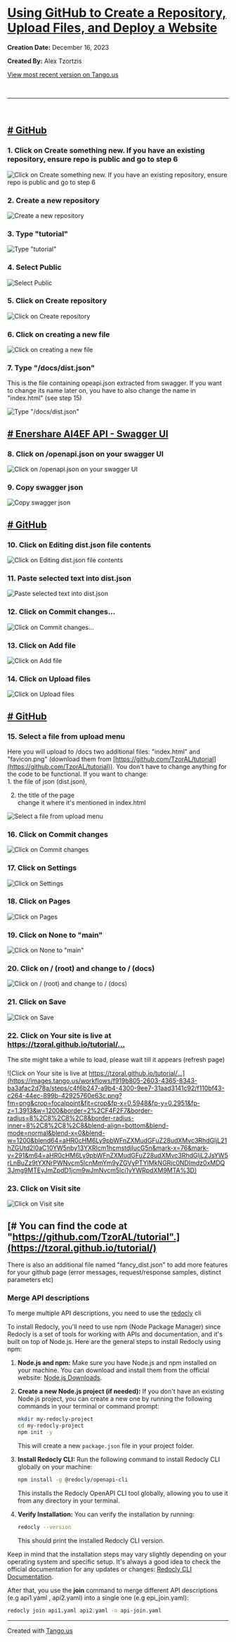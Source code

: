 [Using GitHub to Create a Repository, Upload Files, and Deploy a Website](https://app.tango.us/app/workflow/f919b805-2603-4365-8343-ba3afac2d78a?utm_source=magicCopy&utm_medium=magicCopy&utm_campaign=workflow%20export%20links)
==================================================================================================================================================================================================================================

**Creation Date:** December 16, 2023

**Created By:** Alex Tzortzis

[View most recent version on Tango.us](https://app.tango.us/app/workflow/f919b805-2603-4365-8343-ba3afac2d78a?utm_source=magicCopy&utm_medium=magicCopy&utm_campaign=workflow%20export%20links)

​

* * *

​

[\# GitHub](https://github.com/TzorAL)
--------------------------------------

### 1\. Click on Create something new. If you have an existing repository, ensure repo is public and go to step 6

![Click on Create something new.  If you have an existing repository, ensure repo is public and go to step 6](https://images.tango.us/workflows/f919b805-2603-4365-8343-ba3afac2d78a/steps/68f3a9b7-ca44-4352-bdba-00a1172c84cb/3126730e-8665-4820-afdf-e240cb7f52f8.png?fm=png&crop=focalpoint&fit=crop&fp-x=0.8195&fp-y=0.0367&fp-z=2.8912&w=1200&border=2%2CF4F2F7&border-radius=8%2C8%2C8%2C8&border-radius-inner=8%2C8%2C8%2C8&blend-align=bottom&blend-mode=normal&blend-x=0&blend-w=1200&blend64=aHR0cHM6Ly9pbWFnZXMudGFuZ28udXMvc3RhdGljL21hZGUtd2l0aC10YW5nby13YXRlcm1hcmstdjIucG5n&mark-x=512&mark-y=34&m64=aHR0cHM6Ly9pbWFnZXMudGFuZ28udXMvc3RhdGljL2JsYW5rLnBuZz9tYXNrPWNvcm5lcnMmYm9yZGVyPTYlMkNGRjc0NDImdz0xNzYmaD0xMTImZml0PWNyb3AmY29ybmVyLXJhZGl1cz0xMA%3D%3D)

### 2\. Create a new repository

![Create a new repository](https://images.tango.us/workflows/f919b805-2603-4365-8343-ba3afac2d78a/steps/8733b8c5-e8c6-48ad-a3ea-d84fa912bd55/ccbcf2d6-99b2-47a6-b553-0598e6211e6a.png?fm=png&crop=focalpoint&fit=crop&fp-x=0.7640&fp-y=0.0872&fp-z=2.8912&w=1200&border=2%2CF4F2F7&border-radius=8%2C8%2C8%2C8&border-radius-inner=8%2C8%2C8%2C8&blend-align=bottom&blend-mode=normal&blend-x=0&blend-w=1200&blend64=aHR0cHM6Ly9pbWFnZXMudGFuZ28udXMvc3RhdGljL21hZGUtd2l0aC10YW5nby13YXRlcm1hcmstdjIucG5n&mark-x=342&mark-y=157&m64=aHR0cHM6Ly9pbWFnZXMudGFuZ28udXMvc3RhdGljL2JsYW5rLnBuZz9tYXNrPWNvcm5lcnMmYm9yZGVyPTYlMkNGRjc0NDImdz01MTYmaD0xMTImZml0PWNyb3AmY29ybmVyLXJhZGl1cz0xMA%3D%3D)

### 3\. Type "tutorial"

![Type "tutorial"](https://images.tango.us/workflows/f919b805-2603-4365-8343-ba3afac2d78a/steps/8822e86b-6140-428a-8b52-797fd3949a61/4935fb38-06e1-4a07-ba4e-6730018e352a.png?fm=png&crop=focalpoint&fit=crop&fp-x=0.3998&fp-y=0.4557&fp-z=2.1866&w=1200&border=2%2CF4F2F7&border-radius=8%2C8%2C8%2C8&border-radius-inner=8%2C8%2C8%2C8&blend-align=bottom&blend-mode=normal&blend-x=0&blend-w=1200&blend64=aHR0cHM6Ly9pbWFnZXMudGFuZ28udXMvc3RhdGljL21hZGUtd2l0aC10YW5nby13YXRlcm1hcmstdjIucG5n&mark-x=394&mark-y=383&m64=aHR0cHM6Ly9pbWFnZXMudGFuZ28udXMvc3RhdGljL2JsYW5rLnBuZz9tYXNrPWNvcm5lcnMmYm9yZGVyPTYlMkNGRjc0NDImdz00MTMmaD03OSZmaXQ9Y3JvcCZjb3JuZXItcmFkaXVzPTEw)

### 4\. Select Public

![Select Public](https://images.tango.us/workflows/f919b805-2603-4365-8343-ba3afac2d78a/steps/b6f60e33-2d34-4121-952f-fd07469fcbfc/a7cf2036-a53e-4388-bc3f-8ac5d91611eb.png?fm=png&crop=focalpoint&fit=crop&fp-x=0.2144&fp-y=0.6804&fp-z=3.0532&w=1200&border=2%2CF4F2F7&border-radius=8%2C8%2C8%2C8&border-radius-inner=8%2C8%2C8%2C8&blend-align=bottom&blend-mode=normal&blend-x=0&blend-w=1200&blend64=aHR0cHM6Ly9pbWFnZXMudGFuZ28udXMvc3RhdGljL21hZGUtd2l0aC10YW5nby13YXRlcm1hcmstdjIucG5n&mark-x=564&mark-y=387&m64=aHR0cHM6Ly9pbWFnZXMudGFuZ28udXMvc3RhdGljL2JsYW5rLnBuZz9tYXNrPWNvcm5lcnMmYm9yZGVyPTYlMkNGRjc0NDImdz03MSZoPTcxJmZpdD1jcm9wJmNvcm5lci1yYWRpdXM9MTA%3D)

### 5\. Click on Create repository

![Click on Create repository](https://images.tango.us/workflows/f919b805-2603-4365-8343-ba3afac2d78a/steps/c3e654f2-f975-4f6a-a46c-3890688fc13e/6c4ccc26-748f-4962-bcbe-62b12cb0db0a.png?fm=png&crop=focalpoint&fit=crop&fp-x=0.7214&fp-y=0.7859&fp-z=2.9649&w=1200&border=2%2CF4F2F7&border-radius=8%2C8%2C8%2C8&border-radius-inner=8%2C8%2C8%2C8&blend-align=bottom&blend-mode=normal&blend-x=0&blend-w=1200&blend64=aHR0cHM6Ly9pbWFnZXMudGFuZ28udXMvc3RhdGljL21hZGUtd2l0aC10YW5nby13YXRlcm1hcmstdjIucG5n&mark-x=391&mark-y=365&m64=aHR0cHM6Ly9pbWFnZXMudGFuZ28udXMvc3RhdGljL2JsYW5rLnBuZz9tYXNrPWNvcm5lcnMmYm9yZGVyPTYlMkNGRjc0NDImdz00MTgmaD0xMTUmZml0PWNyb3AmY29ybmVyLXJhZGl1cz0xMA%3D%3D)

### 6\. Click on creating a new file

![Click on creating a new file](https://images.tango.us/workflows/f919b805-2603-4365-8343-ba3afac2d78a/steps/dd2fbcfc-3a5f-4874-8a04-5cf796d0a98e/b5596fc1-3e9f-4f14-a7f9-f185822636aa.png?fm=png&crop=focalpoint&fit=crop&fp-x=0.1665&fp-y=0.5581&fp-z=2.5122&w=1200&border=2%2CF4F2F7&border-radius=8%2C8%2C8%2C8&border-radius-inner=8%2C8%2C8%2C8&blend-align=bottom&blend-mode=normal&blend-x=0&blend-w=1200&blend64=aHR0cHM6Ly9pbWFnZXMudGFuZ28udXMvc3RhdGljL21hZGUtd2l0aC10YW5nby13YXRlcm1hcmstdjIucG5n&mark-x=354&mark-y=390&m64=aHR0cHM6Ly9pbWFnZXMudGFuZ28udXMvc3RhdGljL2JsYW5rLnBuZz9tYXNrPWNvcm5lcnMmYm9yZGVyPTYlMkNGRjc0NDImdz0yOTYmaD02NSZmaXQ9Y3JvcCZjb3JuZXItcmFkaXVzPTEw)

### 7\. Type "/docs/dist.json"

This is the file containing opeapi.json extracted from swagger. If you want to change its name later on, you have to also change the name in "index.html" (see step 15)

![Type "/docs/dist.json"](https://images.tango.us/workflows/f919b805-2603-4365-8343-ba3afac2d78a/steps/1264bf67-0615-4b24-a798-2c6db5a60746/ef5a10cb-7736-4f15-bf2f-206c66786596.png?fm=png&crop=focalpoint&fit=crop&fp-x=0.1444&fp-y=0.1560&fp-z=2.1866&w=1200&border=2%2CF4F2F7&border-radius=8%2C8%2C8%2C8&border-radius-inner=8%2C8%2C8%2C8&blend-align=bottom&blend-mode=normal&blend-x=0&blend-w=1200&blend64=aHR0cHM6Ly9pbWFnZXMudGFuZ28udXMvc3RhdGljL21hZGUtd2l0aC10YW5nby13YXRlcm1hcmstdjIucG5n&mark-x=172&mark-y=249&m64=aHR0cHM6Ly9pbWFnZXMudGFuZ28udXMvc3RhdGljL2JsYW5rLnBuZz9tYXNrPWNvcm5lcnMmYm9yZGVyPTYlMkNGRjc0NDImdz00MTMmaD03OSZmaXQ9Y3JvcCZjb3JuZXItcmFkaXVzPTEw)

[\# Enershare AI4EF API - Swagger UI](http://enershare.epu.ntua.gr:8888/docs)
-----------------------------------------------------------------------------

### 8\. Click on /openapi.json on your swagger UI

![Click on /openapi.json on your swagger UI](https://images.tango.us/workflows/f919b805-2603-4365-8343-ba3afac2d78a/steps/6c4e8136-cc09-4ad0-87c9-8eb608e52745/8e17e5c2-a3e0-4994-8a0f-fc70accb08c7.png?fm=png&crop=focalpoint&fit=crop&fp-x=0.0458&fp-y=0.1047&fp-z=2.8002&w=1200&border=2%2CF4F2F7&border-radius=8%2C8%2C8%2C8&border-radius-inner=8%2C8%2C8%2C8&blend-align=bottom&blend-mode=normal&blend-x=0&blend-w=1200&blend64=aHR0cHM6Ly9pbWFnZXMudGFuZ28udXMvc3RhdGljL21hZGUtd2l0aC10YW5nby13YXRlcm1hcmstdjIucG5n&mark-x=58&mark-y=221&m64=aHR0cHM6Ly9pbWFnZXMudGFuZ28udXMvc3RhdGljL2JsYW5rLnBuZz9tYXNrPWNvcm5lcnMmYm9yZGVyPTYlMkNGRjc0NDImdz0xOTImaD01NCZmaXQ9Y3JvcCZjb3JuZXItcmFkaXVzPTEw)

### 9\. Copy swagger json

![Copy swagger json](https://images.tango.us/workflows/f919b805-2603-4365-8343-ba3afac2d78a/steps/a6ab502c-7e85-4da2-908f-7a0b73c14903/b5388699-fd0c-4d79-a589-ab98768e7073.png?fm=png&crop=focalpoint&fit=crop&fp-x=0.5070&fp-y=0.5008&fp-z=1.0046&w=1200&border=2%2CF4F2F7&border-radius=8%2C8%2C8%2C8&border-radius-inner=8%2C8%2C8%2C8&blend-align=bottom&blend-mode=normal&blend-x=0&blend-w=1200&blend64=aHR0cHM6Ly9pbWFnZXMudGFuZ28udXMvc3RhdGljL21hZGUtd2l0aC10YW5nby13YXRlcm1hcmstdjIucG5n&mark-x=27&mark-y=1&m64=aHR0cHM6Ly9pbWFnZXMudGFuZ28udXMvc3RhdGljL2JsYW5rLnBuZz9tYXNrPWNvcm5lcnMmYm9yZGVyPTYlMkNGRjc0NDImdz0xMTU3Jmg9ODQzJmZpdD1jcm9wJmNvcm5lci1yYWRpdXM9MTA%3D)

[\# GitHub](https://github.com/TzorAL/tutorial/new/main)
--------------------------------------------------------

### 10\. Click on Editing dist.json file contents

![Click on Editing dist.json file contents](https://images.tango.us/workflows/f919b805-2603-4365-8343-ba3afac2d78a/steps/c40b3248-c925-4628-a151-07bde75f1937/e7f1e2f0-7775-4581-845f-2d6bf56390fb.png?fm=png&crop=focalpoint&fit=crop&fp-x=0.4919&fp-y=0.6200&fp-z=1.0109&w=1200&border=2%2CF4F2F7&border-radius=8%2C8%2C8%2C8&border-radius-inner=8%2C8%2C8%2C8&blend-align=bottom&blend-mode=normal&blend-x=0&blend-w=1200&blend64=aHR0cHM6Ly9pbWFnZXMudGFuZ28udXMvc3RhdGljL21hZGUtd2l0aC10YW5nby13YXRlcm1hcmstdjIucG5n&mark-x=13&mark-y=200&m64=aHR0cHM6Ly9pbWFnZXMudGFuZ28udXMvc3RhdGljL2JsYW5rLnBuZz9tYXNrPWNvcm5lcnMmYm9yZGVyPTYlMkNGRjc0NDImdz0xMTY3Jmg9NjQyJmZpdD1jcm9wJmNvcm5lci1yYWRpdXM9MTA%3D)

### 11\. Paste selected text into dist.json

![Paste selected text into dist.json](https://images.tango.us/workflows/f919b805-2603-4365-8343-ba3afac2d78a/steps/76163d47-ec4a-4bb0-8b70-e7ca1570f82e/52b92f27-eceb-4a49-b0cb-ba06be342fa0.png?fm=png&crop=focalpoint&fit=crop&fp-x=0.5075&fp-y=0.2095&fp-z=1.0439&w=1200&border=2%2CF4F2F7&border-radius=8%2C8%2C8%2C8&border-radius-inner=8%2C8%2C8%2C8&blend-align=bottom&blend-mode=normal&blend-x=0&blend-w=1200&blend64=aHR0cHM6Ly9pbWFnZXMudGFuZ28udXMvc3RhdGljL21hZGUtd2l0aC10YW5nby13YXRlcm1hcmstdjIucG5n&mark-x=17&mark-y=165&m64=aHR0cHM6Ly9pbWFnZXMudGFuZ28udXMvc3RhdGljL2JsYW5rLnBuZz9tYXNrPWNvcm5lcnMmYm9yZGVyPTYlMkNGRjc0NDImdz0xMTY2Jmg9NDAmZml0PWNyb3AmY29ybmVyLXJhZGl1cz0xMA%3D%3D)

### 12\. Click on Commit changes...

![Click on Commit changes...](https://images.tango.us/workflows/f919b805-2603-4365-8343-ba3afac2d78a/steps/64fc4359-5773-4e62-9ba1-626a67b1e813/d15ab763-7cd4-48e9-b64a-b1ad1c55e6e9.png?fm=png&crop=focalpoint&fit=crop&fp-x=0.9133&fp-y=0.0612&fp-z=2.8912&w=1200&border=2%2CF4F2F7&border-radius=8%2C8%2C8%2C8&border-radius-inner=8%2C8%2C8%2C8&blend-align=bottom&blend-mode=normal&blend-x=0&blend-w=1200&blend64=aHR0cHM6Ly9pbWFnZXMudGFuZ28udXMvc3RhdGljL21hZGUtd2l0aC10YW5nby13YXRlcm1hcmstdjIucG5n&mark-x=688&mark-y=93&m64=aHR0cHM6Ly9pbWFnZXMudGFuZ28udXMvc3RhdGljL2JsYW5rLnBuZz9tYXNrPWNvcm5lcnMmYm9yZGVyPTYlMkNGRjc0NDImdz00MjImaD0xMTImZml0PWNyb3AmY29ybmVyLXJhZGl1cz0xMA%3D%3D)

### 13\. Click on Add file

![Click on Add file](https://images.tango.us/workflows/f919b805-2603-4365-8343-ba3afac2d78a/steps/56763c1c-9ca4-4b2d-ac80-65a5d78f233a/cb7dfa25-4ffb-4b7a-9186-25e4317a524e.png?fm=png&crop=focalpoint&fit=crop&fp-x=0.8998&fp-y=0.1086&fp-z=2.8912&w=1200&border=2%2CF4F2F7&border-radius=8%2C8%2C8%2C8&border-radius-inner=8%2C8%2C8%2C8&blend-align=bottom&blend-mode=normal&blend-x=0&blend-w=1200&blend64=aHR0cHM6Ly9pbWFnZXMudGFuZ28udXMvc3RhdGljL21hZGUtd2l0aC10YW5nby13YXRlcm1hcmstdjIucG5n&mark-x=706&mark-y=209&m64=aHR0cHM6Ly9pbWFnZXMudGFuZ28udXMvc3RhdGljL2JsYW5rLnBuZz9tYXNrPWNvcm5lcnMmYm9yZGVyPTYlMkNGRjc0NDImdz0yOTImaD0xMTImZml0PWNyb3AmY29ybmVyLXJhZGl1cz0xMA%3D%3D)

### 14\. Click on Upload files

![Click on Upload files](https://images.tango.us/workflows/f919b805-2603-4365-8343-ba3afac2d78a/steps/b99a5564-90e3-48be-b5f5-8c91a4d882f5/2ee3b68b-88be-40dd-bd12-863d3ee62bd6.png?fm=png&crop=focalpoint&fit=crop&fp-x=0.8610&fp-y=0.1957&fp-z=2.8912&w=1200&border=2%2CF4F2F7&border-radius=8%2C8%2C8%2C8&border-radius-inner=8%2C8%2C8%2C8&blend-align=bottom&blend-mode=normal&blend-x=0&blend-w=1200&blend64=aHR0cHM6Ly9pbWFnZXMudGFuZ28udXMvc3RhdGljL21hZGUtd2l0aC10YW5nby13YXRlcm1hcmstdjIucG5n&mark-x=460&mark-y=367&m64=aHR0cHM6Ly9pbWFnZXMudGFuZ28udXMvc3RhdGljL2JsYW5rLnBuZz9tYXNrPWNvcm5lcnMmYm9yZGVyPTYlMkNGRjc0NDImdz01MTYmaD0xMTImZml0PWNyb3AmY29ybmVyLXJhZGl1cz0xMA%3D%3D)

[\# GitHub](https://github.com/Redocly/openapi-starter)
-------------------------------------------------------

### 15\. Select a file from upload menu

Here you will upload to /docs two additional files: "index.html" and "favicon.png" (download them from [https://github.com/TzorAL/tutorial](https://github.com/TzorAL/tutorial)). You don't have to change anything for the code to be functional. If you want to change:  
1\. the file of json (dist.json),

2.  the title of the page  
    change it where it's mentioned in index.html
    

![Select a file from upload menu](https://images.tango.us/workflows/f919b805-2603-4365-8343-ba3afac2d78a/steps/dce43065-1d3f-400d-8e81-6d5f0d99bc4b/e2cd5554-f452-4651-8124-7d857279f17a.png?fm=png&crop=focalpoint&fit=crop&fp-x=0.5323&fp-y=0.4029&fp-z=1.9983&w=1200&border=2%2CF4F2F7&border-radius=8%2C8%2C8%2C8&border-radius-inner=8%2C8%2C8%2C8&blend-align=bottom&blend-mode=normal&blend-x=0&blend-w=1200&blend64=aHR0cHM6Ly9pbWFnZXMudGFuZ28udXMvc3RhdGljL21hZGUtd2l0aC10YW5nby13YXRlcm1hcmstdjIucG5n&mark-x=360&mark-y=378&m64=aHR0cHM6Ly9pbWFnZXMudGFuZ28udXMvc3RhdGljL2JsYW5rLnBuZz9tYXNrPWNvcm5lcnMmYm9yZGVyPTYlMkNGRjc0NDImdz00ODEmaD05MCZmaXQ9Y3JvcCZjb3JuZXItcmFkaXVzPTEw)

### 16\. Click on Commit changes

![Click on Commit changes](https://images.tango.us/workflows/f919b805-2603-4365-8343-ba3afac2d78a/steps/bf10d42c-b6f6-403b-bcfc-7786cc643e2a/6186fcda-7f5a-46ad-a74a-5287de5791d7.png?fm=png&crop=focalpoint&fit=crop&fp-x=0.1347&fp-y=0.8922&fp-z=2.3770&w=1200&border=2%2CF4F2F7&border-radius=8%2C8%2C8%2C8&border-radius-inner=8%2C8%2C8%2C8&blend-align=bottom&blend-mode=normal&blend-x=0&blend-w=1200&blend64=aHR0cHM6Ly9pbWFnZXMudGFuZ28udXMvc3RhdGljL21hZGUtd2l0aC10YW5nby13YXRlcm1hcmstdjIucG5n&mark-x=212&mark-y=581&m64=aHR0cHM6Ly9pbWFnZXMudGFuZ28udXMvc3RhdGljL2JsYW5rLnBuZz9tYXNrPWNvcm5lcnMmYm9yZGVyPTYlMkNGRjc0NDImdz0zNDQmaD05NSZmaXQ9Y3JvcCZjb3JuZXItcmFkaXVzPTEw)

### 17\. Click on Settings

![Click on Settings](https://images.tango.us/workflows/f919b805-2603-4365-8343-ba3afac2d78a/steps/38a74e4a-b28c-4ed9-8133-17cca1a99c01/fe8d2638-b079-46d5-82a3-d46538dff257.png?fm=png&crop=focalpoint&fit=crop&fp-x=0.6659&fp-y=0.0925&fp-z=2.6744&w=1200&border=2%2CF4F2F7&border-radius=8%2C8%2C8%2C8&border-radius-inner=8%2C8%2C8%2C8&blend-align=bottom&blend-mode=normal&blend-x=0&blend-w=1200&blend64=aHR0cHM6Ly9pbWFnZXMudGFuZ28udXMvc3RhdGljL21hZGUtd2l0aC10YW5nby13YXRlcm1hcmstdjIucG5n&mark-x=472&mark-y=159&m64=aHR0cHM6Ly9pbWFnZXMudGFuZ28udXMvc3RhdGljL2JsYW5rLnBuZz9tYXNrPWNvcm5lcnMmYm9yZGVyPTYlMkNGRjc0NDImdz0yNTYmaD0xMDAmZml0PWNyb3AmY29ybmVyLXJhZGl1cz0xMA%3D%3D)

### 18\. Click on Pages

![Click on Pages](https://images.tango.us/workflows/f919b805-2603-4365-8343-ba3afac2d78a/steps/2ed94767-4553-4b27-ba63-eaf929257d5f/406bc4d4-088e-4327-b580-5a8896a1f547.png?fm=png&crop=focalpoint&fit=crop&fp-x=0.1455&fp-y=0.6422&fp-z=1.8325&w=1200&border=2%2CF4F2F7&border-radius=8%2C8%2C8%2C8&border-radius-inner=8%2C8%2C8%2C8&blend-align=bottom&blend-mode=normal&blend-x=0&blend-w=1200&blend64=aHR0cHM6Ly9pbWFnZXMudGFuZ28udXMvc3RhdGljL21hZGUtd2l0aC10YW5nby13YXRlcm1hcmstdjIucG5n&mark-x=50&mark-y=387&m64=aHR0cHM6Ly9pbWFnZXMudGFuZ28udXMvc3RhdGljL2JsYW5rLnBuZz9tYXNrPWNvcm5lcnMmYm9yZGVyPTYlMkNGRjc0NDImdz01NDAmaD03MSZmaXQ9Y3JvcCZjb3JuZXItcmFkaXVzPTEw)

### 19\. Click on None to "main"

![Click on None to "main"](https://images.tango.us/workflows/f919b805-2603-4365-8343-ba3afac2d78a/steps/fe6ee76f-fd7d-4b0e-b254-6f720cd9baab/96d10207-1ac1-4406-9866-8b80125a29d0.png?fm=png&crop=focalpoint&fit=crop&fp-x=0.3173&fp-y=0.5268&fp-z=2.6867&w=1200&border=2%2CF4F2F7&border-radius=8%2C8%2C8%2C8&border-radius-inner=8%2C8%2C8%2C8&blend-align=bottom&blend-mode=normal&blend-x=0&blend-w=1200&blend64=aHR0cHM6Ly9pbWFnZXMudGFuZ28udXMvc3RhdGljL21hZGUtd2l0aC10YW5nby13YXRlcm1hcmstdjIucG5n&mark-x=484&mark-y=369&m64=aHR0cHM6Ly9pbWFnZXMudGFuZ28udXMvc3RhdGljL2JsYW5rLnBuZz9tYXNrPWNvcm5lcnMmYm9yZGVyPTYlMkNGRjc0NDImdz0yMzMmaD0xMDgmZml0PWNyb3AmY29ybmVyLXJhZGl1cz0xMA%3D%3D)

### 20\. Click on / (root) and change to / (docs)

![Click on  / (root) and change to / (docs)](https://images.tango.us/workflows/f919b805-2603-4365-8343-ba3afac2d78a/steps/b143354f-8a1d-4271-9931-6c66855c16ce/addec614-39a5-4fbb-b9ef-b846fb613670.png?fm=png&crop=focalpoint&fit=crop&fp-x=0.4176&fp-y=0.5268&fp-z=2.4987&w=1200&border=2%2CF4F2F7&border-radius=8%2C8%2C8%2C8&border-radius-inner=8%2C8%2C8%2C8&blend-align=bottom&blend-mode=normal&blend-x=0&blend-w=1200&blend64=aHR0cHM6Ly9pbWFnZXMudGFuZ28udXMvc3RhdGljL21hZGUtd2l0aC10YW5nby13YXRlcm1hcmstdjIucG5n&mark-x=450&mark-y=373&m64=aHR0cHM6Ly9pbWFnZXMudGFuZ28udXMvc3RhdGljL2JsYW5rLnBuZz9tYXNrPWNvcm5lcnMmYm9yZGVyPTYlMkNGRjc0NDImdz0zMDAmaD0xMDAmZml0PWNyb3AmY29ybmVyLXJhZGl1cz0xMA%3D%3D)

### 21\. Click on Save

![Click on Save](https://images.tango.us/workflows/f919b805-2603-4365-8343-ba3afac2d78a/steps/eed18e02-7f3e-47fd-9178-edf9aed1c0aa/e333be9d-e5e8-4e5a-abd7-2bb35352d7db.png?fm=png&crop=focalpoint&fit=crop&fp-x=0.4871&fp-y=0.5268&fp-z=2.7918&w=1200&border=2%2CF4F2F7&border-radius=8%2C8%2C8%2C8&border-radius-inner=8%2C8%2C8%2C8&blend-align=bottom&blend-mode=normal&blend-x=0&blend-w=1200&blend64=aHR0cHM6Ly9pbWFnZXMudGFuZ28udXMvc3RhdGljL21hZGUtd2l0aC10YW5nby13YXRlcm1hcmstdjIucG5n&mark-x=503&mark-y=367&m64=aHR0cHM6Ly9pbWFnZXMudGFuZ28udXMvc3RhdGljL2JsYW5rLnBuZz9tYXNrPWNvcm5lcnMmYm9yZGVyPTYlMkNGRjc0NDImdz0xOTUmaD0xMTImZml0PWNyb3AmY29ybmVyLXJhZGl1cz0xMA%3D%3D)

### 22\. Click on Your site is live at https://tzoral.github.io/tutorial/…

The site might take a while to load, please wait till it appears (refresh page)

![Click on Your site is live at https://tzoral.github.io/tutorial/…](https://images.tango.us/workflows/f919b805-2603-4365-8343-ba3afac2d78a/steps/c4f6b247-a9b4-4300-9ee7-31aad3141c92/f110bf43-c264-44ec-899b-42925760e63c.png?fm=png&crop=focalpoint&fit=crop&fp-x=0.5948&fp-y=0.2951&fp-z=1.3913&w=1200&border=2%2CF4F2F7&border-radius=8%2C8%2C8%2C8&border-radius-inner=8%2C8%2C8%2C8&blend-align=bottom&blend-mode=normal&blend-x=0&blend-w=1200&blend64=aHR0cHM6Ly9pbWFnZXMudGFuZ28udXMvc3RhdGljL21hZGUtd2l0aC10YW5nby13YXRlcm1hcmstdjIucG5n&mark-x=76&mark-y=291&m64=aHR0cHM6Ly9pbWFnZXMudGFuZ28udXMvc3RhdGljL2JsYW5rLnBuZz9tYXNrPWNvcm5lcnMmYm9yZGVyPTYlMkNGRjc0NDImdz0xMDQ3Jmg9MTEyJmZpdD1jcm9wJmNvcm5lci1yYWRpdXM9MTA%3D)

### 23\. Click on Visit site

![Click on  Visit site](https://images.tango.us/workflows/f919b805-2603-4365-8343-ba3afac2d78a/steps/a62ad511-310b-4982-9048-7e4cf3ae9b70/10753d7e-834a-42bc-bef8-5db98b972e3c.png?fm=png&crop=focalpoint&fit=crop&fp-x=0.7990&fp-y=0.2959&fp-z=2.8785&w=1200&border=2%2CF4F2F7&border-radius=8%2C8%2C8%2C8&border-radius-inner=8%2C8%2C8%2C8&blend-align=bottom&blend-mode=normal&blend-x=0&blend-w=1200&blend64=aHR0cHM6Ly9pbWFnZXMudGFuZ28udXMvc3RhdGljL21hZGUtd2l0aC10YW5nby13YXRlcm1hcmstdjIucG5n&mark-x=438&mark-y=365&m64=aHR0cHM6Ly9pbWFnZXMudGFuZ28udXMvc3RhdGljL2JsYW5rLnBuZz9tYXNrPWNvcm5lcnMmYm9yZGVyPTYlMkNGRjc0NDImdz0zMjQmaD0xMTUmZml0PWNyb3AmY29ybmVyLXJhZGl1cz0xMA%3D%3D)

[\# You can find the code at "https://github.com/TzorAL/tutorial".](https://tzoral.github.io/tutorial/)
-------------------------------------------------------------------------------------------------------

There is also an additional file named "fancy\_dist.json" to add more features for your github page (error messages, request/response samples, distinct parameters etc)

### Merge API descriptions

To merge multiple API descriptions, you need to use the [redocly](https://redocly.com/docs/cli/) cli 

To install Redocly, you'll need to use npm (Node Package Manager) since Redocly is a set of tools for working with APIs and documentation, and it's built on top of Node.js. Here are the general steps to install Redocly using npm:

1. **Node.js and npm:**
   Make sure you have Node.js and npm installed on your machine. You can download and install them from the official website: [Node.js Downloads](https://nodejs.org/).

2. **Create a new Node.js project (if needed):**
   If you don't have an existing Node.js project, you can create a new one by running the following commands in your terminal or command prompt:

   ```bash
   mkdir my-redocly-project
   cd my-redocly-project
   npm init -y
   ```

   This will create a new `package.json` file in your project folder.

3. **Install Redocly CLI:**
   Run the following command to install Redocly CLI globally on your machine:

   ```bash
   npm install -g @redocly/openapi-cli
   ```

   This installs the Redocly OpenAPI CLI tool globally, allowing you to use it from any directory in your terminal.

4. **Verify Installation:**
   You can verify the installation by running:

   ```bash
   redocly --version
   ```

   This should print the installed Redocly CLI version.

Keep in mind that the installation steps may vary slightly depending on your operating system and specific setup. It's always a good idea to check the official documentation for any updates or changes: [Redocly CLI Documentation](https://redoc.ly/docs/cli/).

After that, you use the **join** command to merge different API descriptions (e.g api1.yaml , api2.yaml) into a single one (e.g epi_join.yaml):

```bash
redocly join api1.yaml api2.yaml -o api-join.yaml
```

* * *

Created with [Tango.us](https://tango.us?utm_source=magicCopy&utm_medium=magicCopy&utm_campaign=workflow%20export%20links)
